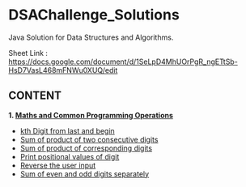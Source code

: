 # DSAChallenge_Solutions
Java Solution for Data Structures and Algorithms.

Sheet Link : https://docs.google.com/document/d/1SeLpD4MhUOrPgR_ngETtSb-HsD7VasL468mFNWu0XUQ/edit

## CONTENT
<b>1. [Maths and Common Programming Operations](Maths%20and%20Common%20Programming%20Operations)</b>
* [kth Digit from last and begin](Maths%20and%20Common%20Programming%20Operations/kth_digit.java)
* [Sum of product of two consecutive digits](Maths%20and%20Common%20Programming%20Operations/sumOf_two_consecutive.java)
* [Sum of product of corresponding digits](Maths%20and%20Common%20Programming%20Operations/sumOf_corresponding_digits.java)
* [Print positional values of digit](Maths%20and%20Common%20Programming%20Operations/positional_values.java)
* [Reverse the user input](Maths%20and%20Common%20Programming%20Operations/reverse_number.java)
* [Sum of even and odd digits separately](Maths%20and%20Common%20Programming%20Operations/sumOf_EvenOddDigits.java)
